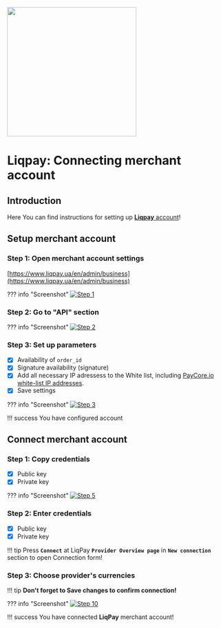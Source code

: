 <img src="https://static.openfintech.io/payment_providers/liqpay/logo.svg?w=300" width="300px" >

# Liqpay: Connecting merchant account

## Introduction

Here You can find  instructions for setting up <a href="https://www.liqpay.ua/" target="_blank" rel="noopener">**Liqpay** account</a>!

## Setup merchant account

### Step 1: Open merchant account settings
[https://www.liqpay.ua/en/admin/business](https://www.liqpay.ua/en/admin/business)

??? info "Screenshot"
    [![Step 1](images/liqpay-step1.png)](images/liqpay-step1.png)

### Step 2: Go to "API" section

??? info "Screenshot"
    [![Step 2](images/liqpay-step2.png)](images/liqpay-step2.png)

### Step 3: Set up parameters

- [x] Availability of `order_id`
- [x] Signature availability (signature)
- [x] Add all necessary IP adressess to the White list, including  [PayСore.io white-list IP addresses](/ips/#white-list-ip-addresses).
- [x] Save settings

??? info "Screenshot"
    [![Step 3](images/liqpay-step3.png)](images/liqpay-step3.png)
  

!!! success
    You have configured account

## Connect merchant account

### Step 1: Copy credentials

- [x] Public key
- [x] Private key

??? info "Screenshot"
    [![Step 5](images/liqpay-step5.png)](images/liqpay-step5.png)

### Step 2: Enter credentials

- [x] Public key
- [x] Private key

!!! tip
    Press **```Connect```** at LiqPay **```Provider Overview page```** in **```New connection```** section to open Connection form!

### Step 3: Choose provider's currencies

!!! tip
    **Don't forget to Save changes to confirm connection!**

??? info "Screenshot"
    [![Step 10](images/liqpay-step10.png)](images/liqpay-step10.png)

!!! success
    You have connected **LiqPay** merchant account!
